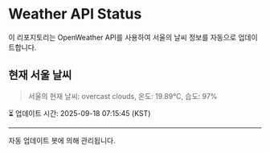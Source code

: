 
# Weather API Status

이 리포지토리는 OpenWeather API를 사용하여 서울의 날씨 정보를 자동으로 업데이트합니다.

## 현재 서울 날씨
> 서울의 현재 날씨: overcast clouds, 온도: 19.89°C, 습도: 97%

⏳ 업데이트 시간: 2025-09-18 07:15:45 (KST)

---
자동 업데이트 봇에 의해 관리됩니다.
